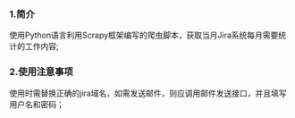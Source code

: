 ### 1.简介
使用Python语言利用Scrapy框架编写的爬虫脚本，获取当月Jira系统每月需要统计的工作内容;
### 2.使用注意事项
使用时需替换正确的jira域名，如需发送邮件，则应调用邮件发送接口，并且填写用户名和密码；
